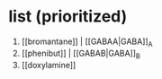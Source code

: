 # list (prioritized)
1. [[bromantane]] | [[GABAA|GABA]]<sub>A</sub>
2. [[phenibut]] | [[GABAB|GABA]]<sub>B</sub>
3. [[doxylamine]]